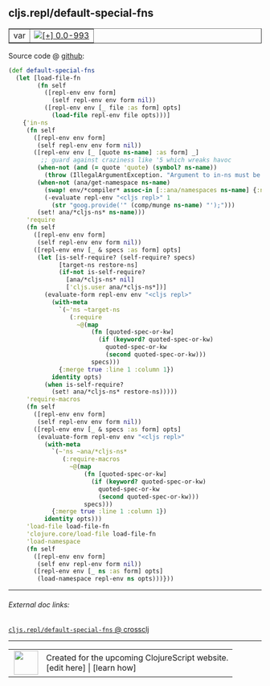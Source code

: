 ## cljs.repl/default-special-fns



 <table border="1">
<tr>
<td>var</td>
<td><a href="https://github.com/cljsinfo/cljs-api-docs/tree/0.0-993"><img valign="middle" alt="[+] 0.0-993" title="Added in 0.0-993" src="https://img.shields.io/badge/+-0.0--993-lightgrey.svg"></a> </td>
</tr>
</table>









Source code @ [github](https://github.com/clojure/clojurescript/blob/r2911/src/clj/cljs/repl.clj#L475-L543):

```clj
(def default-special-fns
  (let [load-file-fn
        (fn self
          ([repl-env env form]
            (self repl-env env form nil))
          ([repl-env env [_ file :as form] opts]
            (load-file repl-env file opts)))]
    {'in-ns
     (fn self
       ([repl-env env form]
        (self repl-env env form nil))
       ([repl-env env [_ [quote ns-name] :as form] _]
         ;; guard against craziness like '5 which wreaks havoc
        (when-not (and (= quote 'quote) (symbol? ns-name))
          (throw (IllegalArgumentException. "Argument to in-ns must be a symbol.")))
        (when-not (ana/get-namespace ns-name)
          (swap! env/*compiler* assoc-in [::ana/namespaces ns-name] {:name ns-name})
          (-evaluate repl-env "<cljs repl>" 1
            (str "goog.provide('" (comp/munge ns-name) "');")))
        (set! ana/*cljs-ns* ns-name)))
     'require
     (fn self
       ([repl-env env form]
        (self repl-env env form nil))
       ([repl-env env [_ & specs :as form] opts]
        (let [is-self-require? (self-require? specs)
              [target-ns restore-ns]
              (if-not is-self-require?
                [ana/*cljs-ns* nil]
                ['cljs.user ana/*cljs-ns*])]
          (evaluate-form repl-env env "<cljs repl>"
            (with-meta
              `(~'ns ~target-ns
                 (:require
                   ~@(map
                       (fn [quoted-spec-or-kw]
                         (if (keyword? quoted-spec-or-kw)
                           quoted-spec-or-kw
                           (second quoted-spec-or-kw)))
                       specs)))
              {:merge true :line 1 :column 1})
            identity opts)
          (when is-self-require?
            (set! ana/*cljs-ns* restore-ns)))))
     'require-macros
     (fn self
       ([repl-env env form]
        (self repl-env env form nil))
       ([repl-env env [_ & specs :as form] opts]
        (evaluate-form repl-env env "<cljs repl>"
          (with-meta
            `(~'ns ~ana/*cljs-ns*
               (:require-macros
                 ~@(map
                     (fn [quoted-spec-or-kw]
                       (if (keyword? quoted-spec-or-kw)
                         quoted-spec-or-kw
                         (second quoted-spec-or-kw)))
                     specs)))
            {:merge true :line 1 :column 1})
          identity opts)))
     'load-file load-file-fn
     'clojure.core/load-file load-file-fn
     'load-namespace
     (fn self
       ([repl-env env form]
        (self env repl-env form nil))
       ([repl-env env [_ ns :as form] opts]
        (load-namespace repl-env ns opts)))}))
```

<!--
Repo - tag - source tree - lines:

 <pre>
clojurescript @ r2911
└── src
    └── clj
        └── cljs
            └── <ins>[repl.clj:475-543](https://github.com/clojure/clojurescript/blob/r2911/src/clj/cljs/repl.clj#L475-L543)</ins>
</pre>

-->

---



###### External doc links:

[`cljs.repl/default-special-fns` @ crossclj](http://crossclj.info/fun/cljs.repl/default-special-fns.html)<br>

---

 <table>
<tr><td>
<img valign="middle" align="right" width="48px" src="http://i.imgur.com/Hi20huC.png">
</td><td>
Created for the upcoming ClojureScript website.<br>
[edit here] | [learn how]
</td></tr></table>

[edit here]:https://github.com/cljsinfo/cljs-api-docs/blob/master/cljsdoc/cljs.repl_default-special-fns.cljsdoc
[learn how]:https://github.com/cljsinfo/cljs-api-docs/wiki/cljsdoc-files

<!--

This information was too distracting to show to readers, but I'll leave it
commented here since it is helpful to:

- pretty-print the data used to generate this document
- and show how to retrieve that data



The API data for this symbol:

```clj
{:ns "cljs.repl",
 :name "default-special-fns",
 :type "var",
 :source {:code "(def default-special-fns\n  (let [load-file-fn\n        (fn self\n          ([repl-env env form]\n            (self repl-env env form nil))\n          ([repl-env env [_ file :as form] opts]\n            (load-file repl-env file opts)))]\n    {'in-ns\n     (fn self\n       ([repl-env env form]\n        (self repl-env env form nil))\n       ([repl-env env [_ [quote ns-name] :as form] _]\n         ;; guard against craziness like '5 which wreaks havoc\n        (when-not (and (= quote 'quote) (symbol? ns-name))\n          (throw (IllegalArgumentException. \"Argument to in-ns must be a symbol.\")))\n        (when-not (ana/get-namespace ns-name)\n          (swap! env/*compiler* assoc-in [::ana/namespaces ns-name] {:name ns-name})\n          (-evaluate repl-env \"<cljs repl>\" 1\n            (str \"goog.provide('\" (comp/munge ns-name) \"');\")))\n        (set! ana/*cljs-ns* ns-name)))\n     'require\n     (fn self\n       ([repl-env env form]\n        (self repl-env env form nil))\n       ([repl-env env [_ & specs :as form] opts]\n        (let [is-self-require? (self-require? specs)\n              [target-ns restore-ns]\n              (if-not is-self-require?\n                [ana/*cljs-ns* nil]\n                ['cljs.user ana/*cljs-ns*])]\n          (evaluate-form repl-env env \"<cljs repl>\"\n            (with-meta\n              `(~'ns ~target-ns\n                 (:require\n                   ~@(map\n                       (fn [quoted-spec-or-kw]\n                         (if (keyword? quoted-spec-or-kw)\n                           quoted-spec-or-kw\n                           (second quoted-spec-or-kw)))\n                       specs)))\n              {:merge true :line 1 :column 1})\n            identity opts)\n          (when is-self-require?\n            (set! ana/*cljs-ns* restore-ns)))))\n     'require-macros\n     (fn self\n       ([repl-env env form]\n        (self repl-env env form nil))\n       ([repl-env env [_ & specs :as form] opts]\n        (evaluate-form repl-env env \"<cljs repl>\"\n          (with-meta\n            `(~'ns ~ana/*cljs-ns*\n               (:require-macros\n                 ~@(map\n                     (fn [quoted-spec-or-kw]\n                       (if (keyword? quoted-spec-or-kw)\n                         quoted-spec-or-kw\n                         (second quoted-spec-or-kw)))\n                     specs)))\n            {:merge true :line 1 :column 1})\n          identity opts)))\n     'load-file load-file-fn\n     'clojure.core/load-file load-file-fn\n     'load-namespace\n     (fn self\n       ([repl-env env form]\n        (self env repl-env form nil))\n       ([repl-env env [_ ns :as form] opts]\n        (load-namespace repl-env ns opts)))}))",
          :title "Source code",
          :repo "clojurescript",
          :tag "r2911",
          :filename "src/clj/cljs/repl.clj",
          :lines [475 543]},
 :full-name "cljs.repl/default-special-fns",
 :full-name-encode "cljs.repl_default-special-fns",
 :history [["+" "0.0-993"]]}

```

Retrieve the API data for this symbol:

```clj
;; from Clojure REPL
(require '[clojure.edn :as edn])
(-> (slurp "https://raw.githubusercontent.com/cljsinfo/cljs-api-docs/catalog/cljs-api.edn")
    (edn/read-string)
    (get-in [:symbols "cljs.repl/default-special-fns"]))
```

-->
